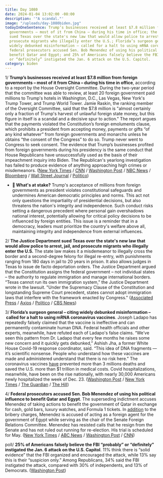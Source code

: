 ```yaml
---
title: Day 1080
date: 2024-01-04 13:02:00 -08:00
description: '"A scandal."'
image: "/uploads/day-1080biden.jpg"
todayInOneSentence: Trump’s businesses received at least $7.8 million from foreign
  governments – most of it from China – during his time in office; the Justice Department
  sued Texas over the state's new law that would allow police to arrest, jail, and
  prosecute migrants who illegally enter the U.S.; Florida’s surgeon general – citing
  widely debunked misinformation – called for a halt to using mRNA coronavirus vaccines;
  federal prosecutors accused Sen. Bob Menendez of using his political influence to
  benefit Qatar and Egypt; and 25% of Americans falsely believe the FBI “probably”
  or “definitely” instigated the Jan. 6 attack on the U.S. Capitol.
category: biden
---
```


1/ **Trump’s businesses received at least $7.8 million from foreign governments – most of it from China – during his time in office**, according to a report by the House Oversight Committee. During the two-year period that the committee was able to review, at least 20 foreign government paid millions to Trump's hotels in Washington, D.C., Las Vegas, New York's Trump Tower, and Trump World Tower. Jamie Raskin, the ranking member of the Oversight Committee, said that the $7.8 million is "almost certainly only a fraction of Trump's harvest of unlawful foreign state money, but this figure in itself is a scandal and a decisive spur to action." The report argues that the payments violated the Constitution’s foreign emoluments clause, which prohibits a president from accepting money, payments or gifts “of any kind whatever” from foreign governments and monarchs unless he obtains “the consent of the Congress” to do so. Trump never went to Congress to seek consent. The evidence that Trump’s businesses profited from foreign governments during his presidency is the same conduct that House Republicans have unsuccessfully used as the basis of their impeachment inquiry into Biden. The Republican's yearlong investigation has failed to produce evidence of anything approaching high crimes or misdemeanors. ([New York Times](https://www.nytimes.com/2024/01/04/us/politics/trump-hotels-foreign-business-report.html) / [CNN](https://www.cnn.com/2024/01/04/politics/trump-properties-china-foreign-payments/index.html) / [Washington Post](https://www.washingtonpost.com/politics/2024/01/04/report-trump-businesses-received-78-million-foreign-payments-during-presidency/) / [NBC News](https://www.nbcnews.com/politics/congress/trump-received-78-million-payments-foreign-governments-president-repor-rcna132276) / [Bloomberg](https://www.bloomberg.com/news/articles/2024-01-04/trump-hotels-made-millions-from-foreign-governments-during-term?srnd=premium&sref=MIBMEEoj) / [Wall Street Journal](https://www.wsj.com/politics/china-saudi-arabia-top-list-of-foreign-governments-that-spent-millions-at-trump-properties-during-his-presidency-277317cb?mod=hp_lead_pos1) / [Politico](https://www.politico.com/live-updates/2024/01/04/congress/new-house-dem-trump-report-foreign-payments-00133785))

* **🔎 What's at stake?** Trump's acceptance of millions from foreign governments as president violates constitutional safeguards and undermines American democratic principles and norms. This act not only questions the impartiality of presidential decisions, but also threatens the nation's integrity and independence. Such conduct risks setting a dangerous precedent where personal gain overshadows national interest, potentially allowing for critical policy decisions to be influenced by foreign entities. This issue is a reminder that in a democracy, leaders must prioritize the country's welfare above all, maintaining integrity and independence from external influences.

2/ **The Justice Department sued Texas over the state's new law that would allow police to arrest, jail, and prosecute migrants who illegally enter the U.S.** The state law makes it a misdemeanor to illegally cross the border and a second-degree felony for illegal re-entry, with punishments ranging from 180 days in jail to 20 years in prison. It also allows judges in Texas to issue de facto deportation orders. The Justice Department argued that the Constitution assigns the federal government – not individual states – the authority to regulate immigration and manage international borders. “Texas cannot run its own immigration system,” the Justice Department wrote in the lawsuit. "Under the Supremacy Clause of the Constitution and longstanding Supreme Court precedent, states cannot adopt immigration laws that interfere with the framework enacted by Congress." ([Associated Press](https://apnews.com/article/texas-immigration-border-justice-department-ad3814ef6c6160d62fd899d7570ffc0b) / [Axios](https://www.axios.com/2024/01/04/texas-doj-immigration-law-lawsuit) / [Politico](https://www.politico.com/news/2024/01/03/doj-texas-immigration-law-lawsuit-00133737) / [CBS News](https://www.cbsnews.com/news/justice-department-sues-texas-border-security-law/))

3/ **Florida’s surgeon general – citing widely debunked misinformation – called for a halt to using mRNA coronavirus vaccines**. Joseph Ladapo has repeatedly falsely claimed that the vaccine is ineffective and can permanently contaminate human DNA. Federal health officials and other experts, meanwhile, have refuted each of Ladapo's false claims. “We’ve seen this pattern from Dr. Ladapo that every few months he raises some new concern and it quickly gets debunked,” Ashish Jha, a former White House Covid-19 response coordinator, said. “This idea of DNA fragments — it’s scientific nonsense. People who understand how these vaccines are made and administered understand that there is no risk here.” The coronavirus vaccines [have](https://www.commonwealthfund.org/blog/2022/two-years-covid-vaccines-prevented-millions-deaths-hospitalizations) prevented more than 3 millions deaths and saved the U.S. more than $1 trillion in medical costs. Covid hospitalizations, meanwhile, have been on the rise nationally, with nearly 30,000 Americans newly hospitalized the week of Dec. 23. ([Washington Post](https://www.washingtonpost.com/health/2024/01/03/florida-surgeon-general-ladapo-covid-vaccine/) / [New York Times](https://www.nytimes.com/2024/01/03/health/covid-vaccines-florida.html) / [The Guardian](https://www.theguardian.com/us-news/2024/jan/04/florida-surgeon-general-covid-vaccine-misinformation-joseph-ladapo) / [The Hill](https://thehill.com/policy/healthcare/4387662-florida-surgeon-general-recommends-against-mrna-covid-shots-cites-discredited-theory/))

4/ **Federal prosecutors accused Sen. Bob Menendez of using his political influence to benefit Qatar and Egypt**. The superseding indictment accuses Menendez of taking actions to benefit the government of Qatar in exchange for cash, gold bars, luxury watches, and Formula 1 tickets. In [addition](https://whatthefuckjusthappenedtoday.com/2023/10/12/day-996/#2-federal-prosecutors-indicted-sen-b) to the bribery charges, Menendez is accused of acting as a foreign agent for the government of Egypt while serving as the chair of the Senate Foreign Relations Committee. Menendez has resisted calls that he resign from the Senate and has not ruled out running for re-election. His trial is scheduled for May. ([New York Times](https://www.nytimes.com/2024/01/02/nyregion/robert-menendez-qatar-influence.html) / [ABC News](https://abcnews.go.com/Politics/sen-bob-menendez-facing-charges-new-superseding-indictment/story?id=106056419) / [Washington Post](https://www.washingtonpost.com/national-security/2024/01/02/menendez-qatar-bribery-indictment/) / [CNN](https://www.cnn.com/2024/01/02/politics/bob-menendez-superseding-indictment-qatar/index.html))

poll/ **25% of Americans falsely believe the FBI “probably” or “definitely” instigated the Jan. 6 attack on the U.S. Capitol**. 11% think there is “solid evidence” that the FBI organized and encouraged the attack, while 13% say this is their “suspicion only.” Among Republicans, 34% said the FBI instigated the attack, compared with 30% of independents, and 13% of Democrats. ([Washington Post](https://www.washingtonpost.com/dc-md-va/2024/01/04/fbi-conspiracy-jan-6-attack-misinformation/))